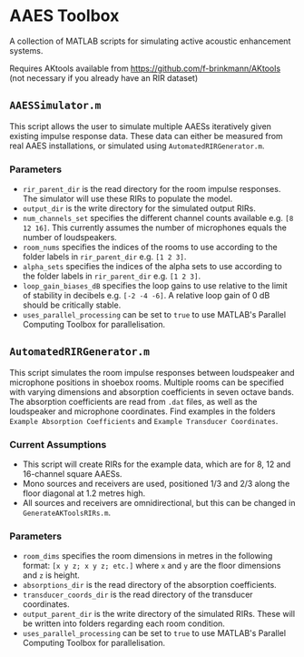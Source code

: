# AAES Toolbox
A collection of MATLAB scripts for simulating active acoustic enhancement systems.

Requires AKtools available from https://github.com/f-brinkmann/AKtools (not necessary if you already have an RIR dataset)

## ```AAESSimulator.m```

This script allows the user to simulate multiple AAESs iteratively given existing impulse response data. These data can either be measured from real AAES installations, or simulated using ```AutomatedRIRGenerator.m```.

### Parameters

- ```rir_parent_dir``` is the read directory for the room impulse responses. The simulator will use these RIRs to populate the model.
- ```output_dir``` is the write directory for the simulated output RIRs.
- ```num_channels_set``` specifies the different channel counts available e.g. ```[8 12 16]```. This currently assumes the number of microphones equals the number of loudspeakers.
- ```room_nums``` specifies the indices of the rooms to use according to the folder labels in ```rir_parent_dir``` e.g. ```[1 2 3]```.
- ```alpha_sets``` specifies the indices of the alpha sets to use according to the folder labels in ```rir_parent_dir``` e.g. ```[1 2 3]```.
- ```loop_gain_biases_dB``` specifies the loop gains to use relative to the limit of stability in decibels e.g. ```[-2 -4 -6]```. A relative loop gain of 0 dB should be critically stable.
- ```uses_parallel_processing``` can be set to ```true``` to use MATLAB's Parallel Computing Toolbox for parallelisation.

## ```AutomatedRIRGenerator.m```

This script simulates the room impulse responses between loudspeaker and microphone positions in shoebox rooms. Multiple rooms can be specified with varying dimensions and absorption coefficients in seven octave bands. The absorption coefficients are read from ```.dat``` files, as well as the loudspeaker and microphone coordinates. Find examples in the folders ```Example Absorption Coefficients``` and ```Example Transducer Coordinates```.

### Current Assumptions

- This script will create RIRs for the example data, which are for 8, 12 and 16-channel square AAESs.
- Mono sources and receivers are used, positioned 1/3 and 2/3 along the floor diagonal at 1.2 metres high.
- All sources and receivers are omnidirectional, but this can be changed in ```GenerateAKToolsRIRs.m```.

### Parameters

- ```room_dims``` specifies the room dimensions in metres in the following format: ```[x y z; x y z; etc.]``` where ```x``` and ```y``` are the floor dimensions and ```z``` is height.
- ```absorptions_dir``` is the read directory of the absorption coefficients.
- ```transducer_coords_dir``` is the read directory of the transducer coordinates.
- ```output_parent_dir``` is the write directory of the simulated RIRs. These will be written into folders regarding each room condition.
- ```uses_parallel_processing``` can be set to ```true``` to use MATLAB's Parallel Computing Toolbox for parallelisation.
